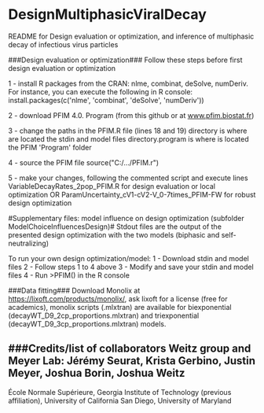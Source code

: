 # DesignMultiphasicViralDecay

README for Design evaluation or optimization, and inference of multiphasic decay of infectious virus particles

###Design evaluation or optimization###
Follow these steps before first design evaluation or optimization
 
1 - install R packages from the CRAN: nlme, combinat, deSolve, numDeriv. For instance, you can execute the following in R console:
install.packages(c('nlme', 'combinat', 'deSolve', 'numDeriv'))

2 - download PFIM 4.0. Program (from this github or at www.pfim.biostat.fr)

3 - change the paths in the PFIM.R file (lines 18 and 19)
directory is where are located the stdin and model files
directory.program is where is located the PFIM 'Program' folder

4 - source the PFIM file 
source("C:/.../PFIM.r")

5 - make your changes, following the commented script and execute lines VariableDecayRates_2pop_PFIM.R for design evaluation or local optimization 
OR
ParamUncertainty_cV1-cV2-V_0-7times_PFIM-FW for robust design optimization

#Supplementary files: model influence on design optimization (subfolder ModelChoiceInfluencesDesign)#
Stdout files are the output of the presented design optimization with the two models (biphasic and self-neutralizing)

To run your own design optimization/model:
1 - Download stdin and model files 
2 - Follow steps 1 to 4 above
3 - Modify and save your stdin and model files
4 - Run >PFIM() in the R console

###Data fitting###
Download Monolix at https://lixoft.com/products/monolix/, ask lixoft for a license (free for academics), monolix scripts (.mlxtran) are available for biexponential (decayWT_D9_2cp_proportions.mlxtran) and triexponential (decayWT_D9_3cp_proportions.mlxtran) models.

###Credits/list of collaborators
Weitz group and Meyer Lab: Jérémy Seurat, Krista Gerbino, Justin Meyer, Joshua Borin, Joshua Weitz
---
École Normale Supérieure, Georgia Institute of Technology (previous affiliation), University of California San Diego, University of Maryland

